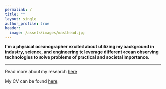 ```yaml
---
permalink: /
title: ""
layout: single
author_profile: true
header:
  image: /assets/images/masthead.jpg
---
```


**I'm a physical oceanographer excited about utilizing my background in industry, science, and engineering to leverage different ocean observing technologies to solve problems of practical and societal importance.**

---

Read more about my research [here](https://joegradone.com/research/)

My CV can be found [here](https://joegradone.com/assets/JGradone_CV.pdf).
